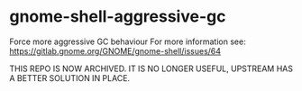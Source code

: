 # gnome-shell-aggressive-gc
Force more aggressive GC behaviour
For more information see:
https://gitlab.gnome.org/GNOME/gnome-shell/issues/64

THIS REPO IS NOW ARCHIVED. IT IS NO LONGER USEFUL, UPSTREAM HAS A BETTER SOLUTION IN PLACE.
